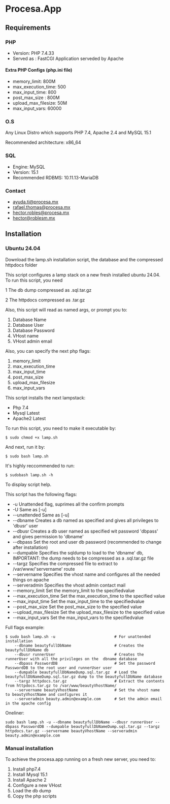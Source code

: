 # Procesa.App

## Requirements

### PHP

* Version: PHP 7.4.33
* Served as : FastCGI Application serveded by Apache

#### Extra PHP Configs (php.ini file)

* memory_limit: 800M
* max_execution_time: 500
* max_input_time: 800
* post_max_size : 800M
* upload_max_filesize: 50M
* max_input_vars: 60000

### O.S

Any Linux Distro which supports PHP 7.4, Apache 2.4 and MySQL 15.1

Recommended architecture: x86_64

### SQL

* Engine: MySQL
* Version: 15.1
* Recommended RDBMS: 10.11.13-MariaDB

### Contact

* [ayuda.ti@procesa.mx](mailto:ayuda.ti@procesa.mx)
* [rafael.thomas@procesa.mx](mailto:rafael.thomas@procesa.mx)
* [hector.robles@procesa.mx](mailto:hector.robles@procesa.mx)
* [hector@roblesm.mx](mailto:hector@roblesm.mx)

## Installation

### Ubuntu 24.04

Download the lamp.sh installation script, the database and the compressed httpdocs folder

This script configures a lamp stack on a new fresh installed ubuntu 24.04. To run this script, you need

1 The db dump compressed as .sql.tar.gz

2 The httpdocs compressed as .tar.gz

Also, this script will read as named args, or prompt you to:
1. Database Name
2. Database User
3. Database Password
4. VHost name
5. VHost admin email

Also, you can specify the next php flags:
1. memory_limit
2. max_execution_time
3. max_input_time
4. post_max_size
5. upload_max_filesize
6. max_input_vars

This script installs the next lampstack:
* Php 7.4
* Mysql Latest
* Apache2 Latest

To run this script, you need to make it executable by:

    $ sudo chmod +x lamp.sh

And next, run it by:

    $ sudo bash lamp.sh

It's highly reccommended to run:

    $ sudobash lamp.sh -h

To display script help.

This script has the following flags:

* -u                    Unattended flag, suprimes all the confirm prompts
* -U                    Same as [-u]
* --unattended          Same as [-u]
* --dbname              Creates a db named as specified and gives all privileges to 'dbusr' user
* --dbusr               Creates a db user named as specified wit password 'dbpass' and gives permission to 'dbname'
* --dbpass              Set the root and user db password (recommended to change after installation)
* --dumpable            Specifies the sqldump to load to the 'dbname' db, IMPORTANT: the dump needs to be compressed as a .sql.tar.gz file
* --targz               Specifies the compressed file to extract to /var/www/'servername' route
* --servername          Specifies the vhost name and configures all the needed things on apache
* --serveradmin         Specifies the vhost admin contact mail
* --memory_limit        Set the memory_limit to the specifiedvalue
* --max_execution_time  Set the max_execution_time to the specified value
* --max_input_time      Set the max_input_time to the specifiedvalue
* --post_max_size       Set the post_max_size to the specified value
* --upload_max_filesize Set the upload_max_filesize to the specified value
* --max_input_vars      Set the max_input_vars to the specifiedvalue

Full flags example:

    $ sudo bash lamp.sh -u                          # For unattended installation
        --dbname beautyfullDbName                   # Creates the beautyfullDbName db
        --dbusr runnerUser                          # Creates the runnerUser with all the privileges on the  dbname database
        --dbpass PasswordDB                         # Set the password PasswordDB to the root user and runnerUser user
        --dumpable beautyfullDbNameDump.sql.tar.gz  # Load the beautyfullDbNameDump.sql.tar.gz dump to the beautyfullDbName database
        --targz httpdocs.tar.gz                     # Extract the contents from httpdocs.tar.gz to /var/www/beautyVhostName/
        --servername beautyVhostName                # Set the vhost name to beautyVhostName and configures it
        --serveradmin beauty.admin@example.com      # Set the admin email in the apache config


Oneliner:
```
sudo bash lamp.sh -u --dbname beautyfullDbName --dbusr runnerUser --dbpass PasswordDB --dumpable beautyfullDbNameDump.sql.tar.gz --targz httpdocs.tar.gz --servername beautyVhostName --serveradmin beauty.admin@example.com
```
### Manual installation

To achieve the procesa.app running on a fresh new server, you need to:
1. Install php7.4
2. Install Mysql 15.1
3. Install Apache 2
4. Configure a new VHost
5. Load the db dump
6. Copy the php scripts
